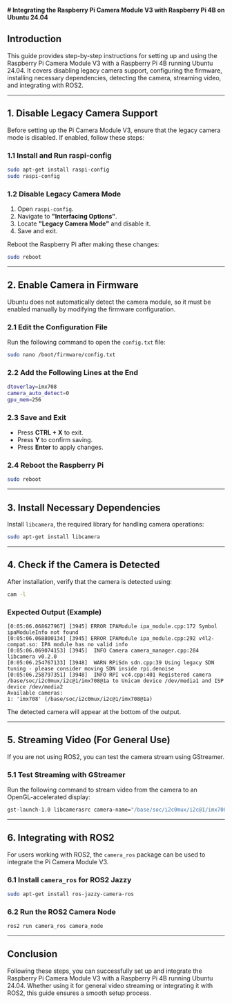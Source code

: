 **# Integrating the Raspberry Pi Camera Module V3 with Raspberry Pi 4B on Ubuntu 24.04**

## **Introduction**
This guide provides step-by-step instructions for setting up and using the Raspberry Pi Camera Module V3 with a Raspberry Pi 4B running Ubuntu 24.04. It covers disabling legacy camera support, configuring the firmware, installing necessary dependencies, detecting the camera, streaming video, and integrating with ROS2.

---

## **1. Disable Legacy Camera Support**
Before setting up the Pi Camera Module V3, ensure that the legacy camera mode is disabled. If enabled, follow these steps:

### **1.1 Install and Run raspi-config**
```bash
sudo apt-get install raspi-config
sudo raspi-config
```

### **1.2 Disable Legacy Camera Mode**
1. Open `raspi-config`.
2. Navigate to **"Interfacing Options"**.
3. Locate **"Legacy Camera Mode"** and disable it.
4. Save and exit.

Reboot the Raspberry Pi after making these changes:
```bash
sudo reboot
```

---

## **2. Enable Camera in Firmware**
Ubuntu does not automatically detect the camera module, so it must be enabled manually by modifying the firmware configuration.

### **2.1 Edit the Configuration File**
Run the following command to open the `config.txt` file:
```bash
sudo nano /boot/firmware/config.txt
```

### **2.2 Add the Following Lines at the End**
```bash
dtoverlay=imx708
camera_auto_detect=0
gpu_mem=256
```

### **2.3 Save and Exit**
- Press **CTRL + X** to exit.
- Press **Y** to confirm saving.
- Press **Enter** to apply changes.

### **2.4 Reboot the Raspberry Pi**
```bash
sudo reboot
```

---

## **3. Install Necessary Dependencies**
Install `libcamera`, the required library for handling camera operations:
```bash
sudo apt-get install libcamera
```

---

## **4. Check if the Camera is Detected**
After installation, verify that the camera is detected using:
```bash
cam -l
```
### **Expected Output (Example)**
```plaintext
[0:05:06.068627967] [3945] ERROR IPAModule ipa_module.cpp:172 Symbol ipaModuleInfo not found
[0:05:06.068800134] [3945] ERROR IPAModule ipa_module.cpp:292 v4l2-compat.so: IPA module has no valid info
[0:05:06.069074153] [3945]  INFO Camera camera_manager.cpp:284 libcamera v0.2.0
[0:05:06.254767133] [3948]  WARN RPiSdn sdn.cpp:39 Using legacy SDN tuning - please consider moving SDN inside rpi.denoise
[0:05:06.258797351] [3948]  INFO RPI vc4.cpp:401 Registered camera /base/soc/i2c0mux/i2c@1/imx708@1a to Unicam device /dev/media1 and ISP device /dev/media2
Available cameras:
1: 'imx708' (/base/soc/i2c0mux/i2c@1/imx708@1a)
```
The detected camera will appear at the bottom of the output.

---

## **5. Streaming Video (For General Use)**
If you are not using ROS2, you can test the camera stream using GStreamer.

### **5.1 Test Streaming with GStreamer**
Run the following command to stream video from the camera to an OpenGL-accelerated display:
```bash
gst-launch-1.0 libcamerasrc camera-name="/base/soc/i2c0mux/i2c@1/imx708@1a" ! queue ! glimagesink
```

---

## **6. Integrating with ROS2**
For users working with ROS2, the `camera_ros` package can be used to integrate the Pi Camera Module V3.

### **6.1 Install `camera_ros` for ROS2 Jazzy**
```bash
sudo apt-get install ros-jazzy-camera-ros
```

### **6.2 Run the ROS2 Camera Node**
```bash
ros2 run camera_ros camera_node
```

---

## **Conclusion**
Following these steps, you can successfully set up and integrate the Raspberry Pi Camera Module V3 with a Raspberry Pi 4B running Ubuntu 24.04. Whether using it for general video streaming or integrating it with ROS2, this guide ensures a smooth setup process.

